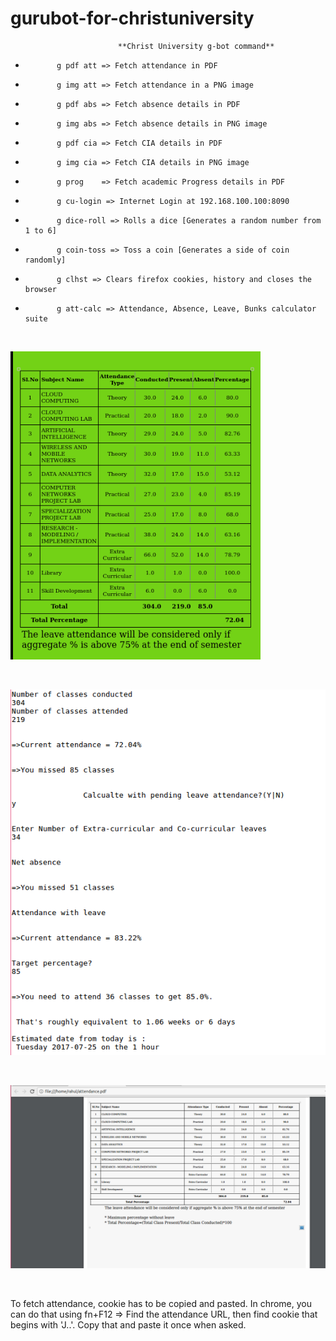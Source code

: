 # gurubot-for-christuniversity

							**Christ University g-bot command**


*			 g pdf att => Fetch attendance in PDF

* 			 g img att => Fetch attendance in a PNG image

* 			 g pdf abs => Fetch absence details in PDF
	
*  			 g img abs => Fetch absence details in PNG image

*  			 g pdf cia => Fetch CIA details in PDF

* 			 g img cia => Fetch CIA details in PNG image

* 			 g prog    => Fetch academic Progress details in PDF

*			 g cu-login	=> Internet Login at 192.168.100.100:8090

*			 g dice-roll => Rolls a dice [Generates a random number from 1 to 6]

*			 g coin-toss => Toss a coin [Generates a side of coin randomly]

*			 g clhst => Clears firefox cookies, history and closes the browser

*			 g att-calc => Attendance, Absence, Leave, Bunks calculator suite

<br/>

![PNG Attendance](https://raw.githubusercontent.com/llk23r/gurubot-for-christuniversity/master/guru/sample/attendance.png)

<br/>

![Terminal Bot](https://raw.githubusercontent.com/llk23r/gurubot-for-christuniversity/master/guru/sample/attendancebot.png)

<br/>

![PDF Attendance](https://raw.githubusercontent.com/llk23r/gurubot-for-christuniversity/master/guru/sample/attpdf.png)

<br/>


To fetch attendance, cookie has to be copied and pasted. In chrome, you can do that using fn+F12 => Find the attendance URL,
then find cookie that begins with 'J..'. Copy that and paste it once when asked. 